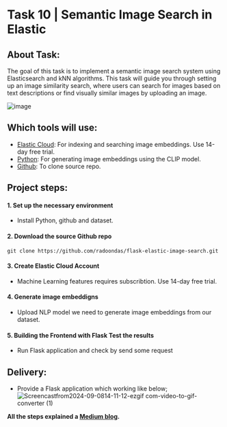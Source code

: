 # Task 10 | Semantic Image Search in Elastic







## About Task: 
The goal of this task is to implement a semantic image search system using Elasticsearch and kNN algorithms. This task will guide you through setting up an image similarity search, where users can search for images based on text descriptions or find visually similar images by uploading an image.

![image](https://github.com/user-attachments/assets/9cfe7ae2-43c7-46eb-a980-af3e3f3c4410)



## Which tools will use:
* [Elastic Cloud](https://cloud.elastic.co/registration?plcmt=nav&pg=nav&tech=rpt&cta=eswt-b):  For indexing and searching image embeddings. Use 14-day free trial.
* [Python](https://www.python.org/downloads/release/python-3919/): For generating image embeddings using the CLIP model.
* [Github](https://gist.github.com/berkorbay/6feda478a00b0432d13f1fc0a50467f1): To clone source repo.

## Project steps:

#### 1. Set up the necessary environment
* Install Python, github and dataset. 

#### 2. Download the source Github repo
```git clone https://github.com/radoondas/flask-elastic-image-search.git ```

#### 3. Create Elastic Cloud Account
* Machine Learning features requires subscribtion. Use 14-day free trial.

#### 4. Generate image embeddigns
* Upload NLP model we need to generate image embeddings from our dataset. 

#### 5. Building the Frontend with Flask Test the results

* Run Flask application and check by send some request 

## Delivery:
- Provide a Flask application which working like below;
![Screencastfrom2024-09-0814-11-12-ezgif com-video-to-gif-converter (1)](https://github.com/user-attachments/assets/a35f82a1-6919-49b0-bdba-5893a59f44dc)



**All the steps explained a [Medium blog](https://medium.com/@tumersevban/tutorial-how-to-implement-semantic-image-search-in-elastic-f815e38ef8e3?source=your_stories_page-------------------------------------).**


